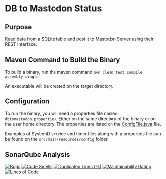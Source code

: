 # DB to Mastodon Status

## Purpose

Read data from a SQLite table and post it to Mastodon Server using their REST Interface.

 
## Maven Command to Build the Binary

To build a binary, run the maven command `mvn clean test compile assembly:single`

An executable will be created on the target directory.


## Configuration

To run the binary, you will need a properties file named `dbtomastodon.properties`.  Either on the same directory of the binary or on the user home directory. The properties are listed on the [ConfigFile.java](src/main/java/com/github/pizzacodr/dbtomastodon/ConfigFile.java) file.

Examples of SystemD service and timer files along with a properties file can be found on the `src/main/resources/config` folder.


## SonarQube Analysis 

[![Bugs](https://sonarcloud.io/api/project_badges/measure?project=pizzacodr_dbtomastodon&metric=bugs)](https://sonarcloud.io/summary/new_code?id=pizzacodr_dbtomastodon) [![Code Smells](https://sonarcloud.io/api/project_badges/measure?project=pizzacodr_dbtomastodon&metric=code_smells)](https://sonarcloud.io/summary/new_code?id=pizzacodr_dbtomastodon) [![Duplicated Lines (%)](https://sonarcloud.io/api/project_badges/measure?project=pizzacodr_dbtomastodon&metric=duplicated_lines_density)](https://sonarcloud.io/summary/new_code?id=pizzacodr_dbtomastodon) [![Maintainability Rating](https://sonarcloud.io/api/project_badges/measure?project=pizzacodr_dbtomastodon&metric=sqale_rating)](https://sonarcloud.io/summary/new_code?id=pizzacodr_dbtomastodon) [![Lines of Code](https://sonarcloud.io/api/project_badges/measure?project=pizzacodr_dbtomastodon&metric=ncloc)](https://sonarcloud.io/summary/new_code?id=pizzacodr_dbtomastodon)